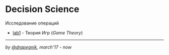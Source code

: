 # Decision Science
Исследование операций

* [lab1](https://github.com/Drapegnik/bsu/tree/master/decision-science/lab1) - Теория Игр (*Game Theory*)

***

*by [@drapegnik](https://github.com/Drapegnik), march'17 - now*